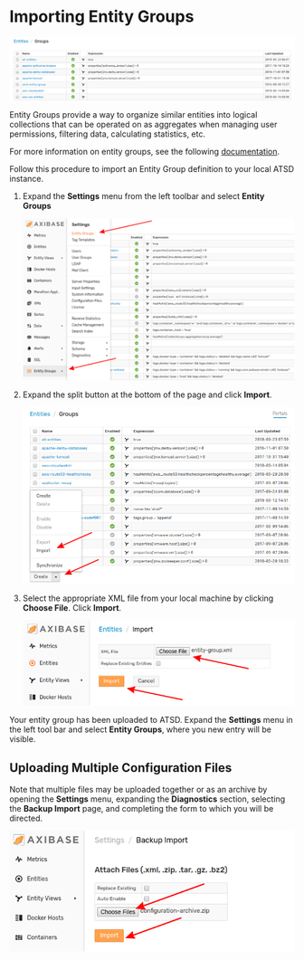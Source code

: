 # Importing Entity Groups

![](images/entity-group1.png)

Entity Groups provide a way to organize similar entities into logical collections that can be operated on as aggregates when managing user permissions, filtering data, calculating statistics, etc.

For more information on entity groups, see the following [documentation](https://github.com/axibase/atsd/blob/master/configuration/entity_groups.md).

Follow this procedure to import an Entity Group definition to your local ATSD instance.

1. Expand the **Settings** menu from the left toolbar and select **Entity Groups**

    ![](images/entity-group2.png)

2. Expand the split button at the bottom of the page and click **Import**.

    ![](images/entity-group3.png)

3. Select the appropriate XML file from your local machine by clicking **Choose File**. Click **Import**.

    ![](images/import-entity.png)

Your entity group has been uploaded to ATSD. Expand the **Settings** menu in the left tool bar and select **Entity Groups**, where you new entry will be visible.

## Uploading Multiple Configuration Files

Note that multiple files may be uploaded together or as an archive by opening the **Settings** menu, expanding the **Diagnostics** section, selecting the **Backup Import** page, and completing the form to which you will be directed.

![](images/backup-import.png)
